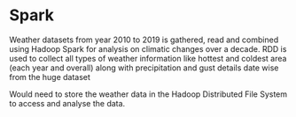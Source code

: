 # Spark
Weather datasets from year 2010 to 2019 is gathered, read and combined using Hadoop Spark for analysis on climatic changes over a decade.
RDD is used to collect all types of weather information like hottest and coldest area (each year and overall) along with precipitation and gust details date wise from the huge dataset

Would need to store the weather data in the Hadoop Distributed File System to access and analyse the data.
